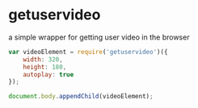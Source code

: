 getuservideo
============

a simple wrapper for getting user video in the browser


```js
var videoElement = require('getuservideo')({
	width: 320,
	height: 180,
	autoplay: true
});

document.body.appendChild(videoElement);
```